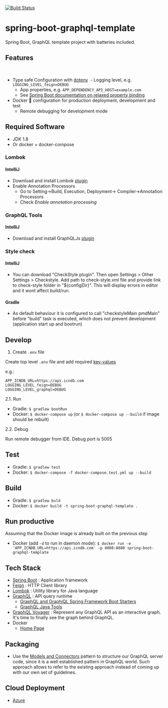 [![Build Status](https://travis-ci.org/ctco-dev/spring-boot-graphql-template.svg?branch=master)](https://travis-ci.org/ctco-dev/spring-boot-graphql-template)

# spring-boot-graphql-template

Spring Boot, GraphQL template project with batteries included.

## Features
​
- Type safe Configuration with [dotenv](https://12factor.net/config)
  - Logging level, e.g. `LOGGING_LEVEL_feign=DEBUG`
  - App properties, e.g. `APP_DEPENDENCY_API_HOST=example.com`
  - See [Spring Boot documentation on relaxed property binding](https://docs.spring.io/spring-boot/docs/current/reference/html/boot-features-external-config.html#boot-features-external-config-relaxed-binding)
- Docker :whale: configuration for production deployment, development and test
  - Remote debugging for development mode

## Required Software
- JDK 1.8
- Or docker + docker-compose

### Lombok

#### IntelliJ 

- Download and install Lombok [plugin](https://plugins.jetbrains.com/plugin/6317-lombok-plugin)
- Enable Annotation Processors
  -  Go to Setting->Build, Execution, Deployment-> Compiler->Annotation Processors
  -  Check _Enable annotation processing_
  
### GraphQL Tools
  
#### IntelliJ

- Download and install GraphQLJs [plugin](https://plugins.jetbrains.com/plugin/8097-js-graphql)

### Style check

#### IntelliJ

- You can download "CheckStyle plugin". Then open Settings > Other Settings > Checkstyle. Add path to check-style.xml file 
  and provide link to check-style folder in "${configDir}". This will display errors in editor and it wont affect build/run. 

#### Gradle

- As default behaviour it is configured to call "checkstyleMain pmdMain" before "build" task is executed, which does not prevent
 development (application start up and bootrun)

## Develop

1. Create `.env` file 

Create top level `.env` file and add required [key-values](https://docs.oracle.com/cd/E23095_01/Platform.93/ATGProgGuide/html/s0204propertiesfileformat01.html)

e.g.:
```
APP_ICNDB_URL=https://api.icndb.com
LOGGING_LEVEL_feign=DEBUG
LOGGING_LEVEL_graphql=DEBUG
```

2.1. Run

- Gradle: `$ gradlew bootRun`
- Docker: `$ docker-compose up` (or `$ docker-compose up --build` if image should be rebuilt)

2.2. Debug

Run remote debugger from IDE. Debug port is 5005

## Test

- Gradle: `$ gradlew test`
- Docker: `$ docker-compose -f docker-compose.test.yml up --build`

## Build

- Gradle: `$ gradlew buld`
- Docker: `$ docker build -t spring-boot-graphql-template .`

## Run productive

Assuming that the Docker image is already built on the previous step

- Docker (add `-d` to run in daemon mode): `$ docker run -e 'APP_ICNDB_URL=https://api.icndb.com' -p 8080:8080 spring-boot-graphql-template`

## Tech Stack
- [Spring Boot](https://projects.spring.io/spring-boot/) : Application framework
- [Feign](https://github.com/OpenFeign/feign) : HTTP Client library
- [Lombok](https://projectlombok.org/features/index.html) : Utility library for Java language
- [GraphQL](http://graphql.org/learn/) : API query runtime
  - [GraphQL and GraphiQL Spring Framework Boot Starters](https://github.com/graphql-java/graphql-spring-boot)
  - [GraphQL Java Tools](https://github.com/graphql-java/graphql-java-tools)
- [GraphQL Voyager](https://github.com/APIs-guru/graphql-voyager) : Represent any GraphQL API as an interactive graph. It's time to finally see the graph behind GraphQL.
- Docker
  - [Home Page](https://www.docker.com)
  
## Packaging
- Use the [Models and Connectors](https://dev-blog.apollodata.com/how-to-build-graphql-servers-87587591ded5) pattern to structure our GraphQL server code, since it is a well established pattern in GraphQL world. Such approach allows to refer to the existing approach instead of coming up with our own set of guidelines.
  
## Cloud Deployment  

- [Azure](https://github.com/ctco-dev/spring-boot-graphql-template/blob/master/cloud/azure/README.md)

